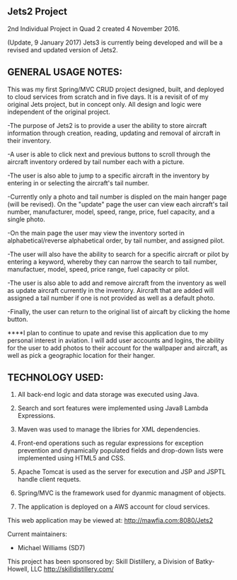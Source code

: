## Jets2 Project
2nd Individual Project in Quad 2 created 4 November 2016.

(Update, 9 January 2017) Jets3 is currently being developed and will be a revised and updated version of Jets2.

GENERAL USAGE NOTES:
--------------------
This was my first Spring/MVC CRUD project designed, built, and deployed to cloud services from scratch and in five days.
It is a revisit of of my original Jets project, but in concept only.  All design and logic were independent of the original project.

-The purpose of Jets2 is to provide a user the ability to store aircraft information through creation, reading, updating and 
removal of aircraft in their inventory.

-A user is able to click next and previous buttons to scroll through the aircraft inventory ordered by tail number each with a picture.

-The user is also able to jump to a specific aircraft in the inventory by entering in or selecting the aircraft's tail number.

-Currently only a photo and tail number is displed on the main hanger page (will be revised). On the "update" page the user can view each aircraft's 
tail number, manufacturer, model, speed, range, price, fuel capacity, and a single photo.

-On the main page the user may view the inventory sorted in alphabetical/reverse alphabetical order, by tail number, and assigned pilot.

-The user will also have the ability to search for a specific aircraft or pilot by entering a keyword, whereby they can narrow the search to tail number, manufactuer, model, speed, price range, fuel capacity or pilot.

-The user is also able to add and remove aircraft from the inventory as well as update aircraft currently in the inventory.  Aircraft that are added will assigned a tail number if one is not provided as well as a default photo.

-Finally, the user can return to the original list of aircaft by clicking the home button.

****I plan to continue to upate and revise this application due to my personal interest in aviation.  I will add user accounts and logins, the ability for the user to add photos to their account for the wallpaper and aircraft, as well as pick a geographic location for their hanger.

TECHNOLOGY USED:
-----------------
1.  All back-end logic and data storage was executed using Java.

2.  Search and sort features were implemented using Java8 Lambda Expressions.

3.  Maven was used to manage the libries for XML dependencies.

4.  Front-end operations such as regular expressions for exception prevention and dynamically populated fields and drop-down lists were implemented using HTML5 and CSS.

5.  Apache Tomcat is used as the server for execution and JSP and JSPTL handle client requets.

6.  Spring/MVC is the framework used for dyanmic managment of objects.

7.  The application is deployed on a AWS account for cloud services.

This web application may be viewed at: http://mawfia.com:8080/Jets2

Current maintainers:
 * Michael Williams (SD7)

This project has been sponsored by:
Skill Distillery, a Division of Batky-Howell, LLC
http://skilldistillery.com/
